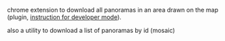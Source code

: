 chrome extension to download all panoramas in an area drawn on the map (plugin, [instruction for developer mode](https://developer.chrome.com/extensions/getstarted#unpacked)).

also a utility to download a list of panoramas by id (mosaic)

